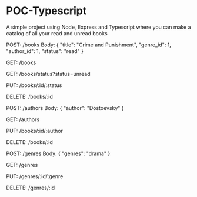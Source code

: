 # POC-Typescript
A simple project using Node, Express and Typescript where you can make a catalog of all your read and unread books

POST: /books
Body: { "title": "Crime and Punishment", "genre_id": 1, "author_id": 1, "status": "read" }

GET: /books

GET: /books/status?status=unread

PUT: /books/:id/:status

DELETE: /books/:id


POST: /authors
Body: { "author": "Dostoevsky" }

GET: /authors

PUT: /books/:id/:author

DELETE: /books/:id



POST: /genres
Body: { "genres": "drama" }

GET: /genres

PUT: /genres/:id/:genre

DELETE: /genres/:id
